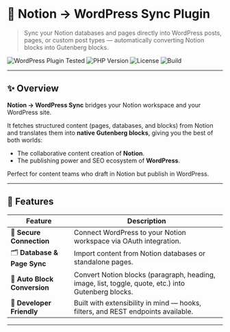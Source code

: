 # 🧩 Notion → WordPress Sync Plugin

> Sync your Notion databases and pages directly into WordPress posts, pages, or custom post types — automatically converting Notion blocks into Gutenberg blocks.

![WordPress Plugin Tested](https://img.shields.io/badge/Tested_on-WordPress_6.6+-blue)
![PHP Version](https://img.shields.io/badge/PHP-7.4%2B-green)
![License](https://img.shields.io/badge/License-GPL--2.0-orange)
![Build](https://img.shields.io/badge/Build-Passing-success)

---

## ✨ Overview

**Notion → WordPress Sync** bridges your Notion workspace and your WordPress site.

It fetches structured content (pages, databases, and blocks) from Notion and translates them into **native Gutenberg blocks**, giving you the best of both worlds:
- The collaborative content creation of **Notion**.
- The publishing power and SEO ecosystem of **WordPress**.

Perfect for content teams who draft in Notion but publish in WordPress.

---

## 🚀 Features

| Feature | Description |
|----------|--------------|
| 🔗 **Secure Connection** | Connect WordPress to your Notion workspace via OAuth integration. |
| 🗂️ **Database & Page Sync** | Import content from Notion databases or standalone pages. |
| 🧱 **Auto Block Conversion** | Convert Notion blocks (paragraph, heading, image, list, toggle, quote, etc.) into Gutenberg blocks. |
| 🧩 **Developer Friendly** | Built with extensibility in mind — hooks, filters, and REST endpoints available. |

---

